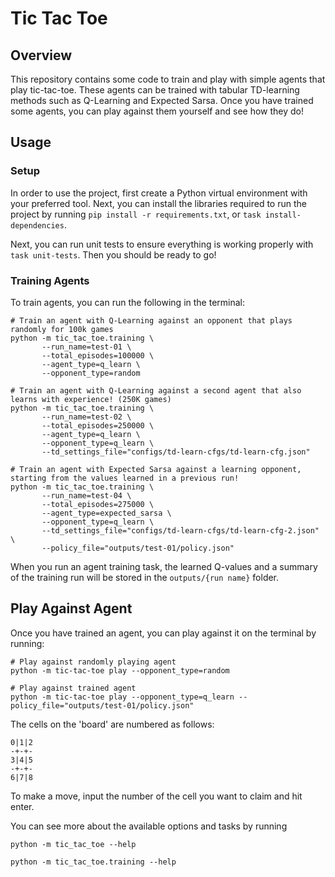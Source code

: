 # Tic Tac Toe

## Overview
This repository contains some code to train and play with simple agents that play tic-tac-toe.
These agents can be trained with tabular TD-learning methods such as Q-Learning and Expected Sarsa.
Once you have trained some agents, you can play against them yourself and see how they do!

## Usage

### Setup
In order to use the project, first create a Python virtual environment with your preferred tool. Next,
you can install the libraries required to run the project by running `pip install -r requirements.txt`, or
`task install-dependencies`.

Next, you can run unit tests to ensure everything is working properly with `task unit-tests`. Then you should
be ready to go!

### Training Agents
To train agents, you can run the following in the terminal:
```shell
# Train an agent with Q-Learning against an opponent that plays randomly for 100k games
python -m tic_tac_toe.training \
       --run_name=test-01 \
       --total_episodes=100000 \
       --agent_type=q_learn \
       --opponent_type=random

# Train an agent with Q-Learning against a second agent that also learns with experience! (250K games)
python -m tic_tac_toe.training \
       --run_name=test-02 \
       --total_episodes=250000 \
       --agent_type=q_learn \
       --opponent_type=q_learn \
       --td_settings_file="configs/td-learn-cfgs/td-learn-cfg.json"
       
# Train an agent with Expected Sarsa against a learning opponent, starting from the values learned in a previous run!
python -m tic_tac_toe.training \
       --run_name=test-04 \
       --total_episodes=275000 \
       --agent_type=expected_sarsa \
       --opponent_type=q_learn \
       --td_settings_file="configs/td-learn-cfgs/td-learn-cfg-2.json" \
       --policy_file="outputs/test-01/policy.json"
```
When you run an agent training task, the learned Q-values and a summary of the training run will be stored
in the `outputs/{run name}` folder.

## Play Against Agent
Once you have trained an agent, you can play against it on the terminal by running:
```shell
# Play against randomly playing agent
python -m tic-tac-toe play --opponent_type=random

# Play against trained agent
python -m tic-tac-toe play --opponent_type=q_learn --policy_file="outputs/test-01/policy.json"
```
The cells on the 'board' are numbered as follows:
```
0|1|2
-+-+-
3|4|5
-+-+-
6|7|8
```
To make a move, input the number of the cell you want to claim and hit enter.

You can see more about the available options and tasks by running
```shell
python -m tic_tac_toe --help

python -m tic_tac_toe.training --help
```
